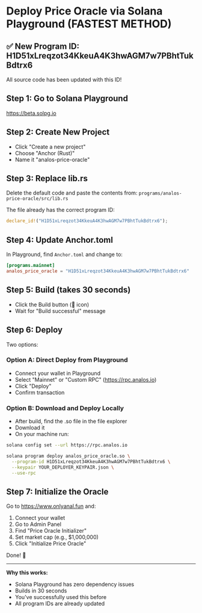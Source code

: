 # Deploy Price Oracle via Solana Playground (FASTEST METHOD)

## ✅ New Program ID: H1D51xLreqzot34KkeuA4K3hwAGM7w7PBhtTukBdtrx6

All source code has been updated with this ID!

## Step 1: Go to Solana Playground
https://beta.solpg.io

## Step 2: Create New Project
- Click "Create a new project"
- Choose "Anchor (Rust)" 
- Name it "analos-price-oracle"

## Step 3: Replace lib.rs
Delete the default code and paste the contents from:
`programs/analos-price-oracle/src/lib.rs`

The file already has the correct program ID:
```rust
declare_id!("H1D51xLreqzot34KkeuA4K3hwAGM7w7PBhtTukBdtrx6");
```

## Step 4: Update Anchor.toml
In Playground, find `Anchor.toml` and change to:
```toml
[programs.mainnet]
analos_price_oracle = "H1D51xLreqzot34KkeuA4K3hwAGM7w7PBhtTukBdtrx6"
```

## Step 5: Build (takes 30 seconds)
- Click the Build button (🔨 icon)
- Wait for "Build successful" message

## Step 6: Deploy
Two options:

### Option A: Direct Deploy from Playground
- Connect your wallet in Playground
- Select "Mainnet" or "Custom RPC" (https://rpc.analos.io)
- Click "Deploy"
- Confirm transaction

### Option B: Download and Deploy Locally
- After build, find the .so file in the file explorer
- Download it
- On your machine run:
```bash
solana config set --url https://rpc.analos.io

solana program deploy analos_price_oracle.so \
  --program-id H1D51xLreqzot34KkeuA4K3hwAGM7w7PBhtTukBdtrx6 \
  --keypair YOUR_DEPLOYER_KEYPAIR.json \
  --use-rpc
```

## Step 7: Initialize the Oracle
Go to https://www.onlyanal.fun and:
1. Connect your wallet
2. Go to Admin Panel
3. Find "Price Oracle Initializer"
4. Set market cap (e.g., $1,000,000)
5. Click "Initialize Price Oracle"

Done! 🎉

---

**Why this works:**
- Solana Playground has zero dependency issues
- Builds in 30 seconds
- You've successfully used this before
- All program IDs are already updated

